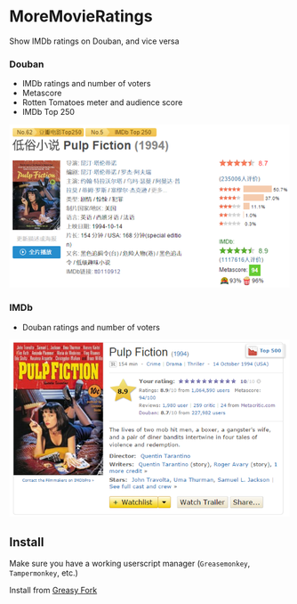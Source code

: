 # MoreMovieRatings
Show IMDb ratings on Douban, and vice versa

### Douban

* IMDb ratings and number of voters
* Metascore
* Rotten Tomatoes meter and audience score
* IMDb Top 250

![Douban Screenshot](https://github.com/JayXon/MoreMovieRatings/raw/master/douban.png)

### IMDb

* Douban ratings and number of voters

![IMDb Screenshot](https://github.com/JayXon/MoreMovieRatings/raw/master/imdb.png)


## Install
Make sure you have a working userscript manager (`Greasemonkey`, `Tampermonkey`, etc.)

Install from [Greasy Fork](https://greasyfork.org/scripts/7687-moremovieratings)
